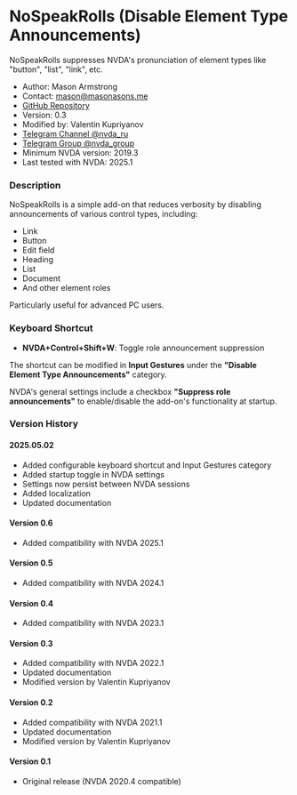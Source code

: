 # NoSpeakRolls (Disable Element Type Announcements)

NoSpeakRolls suppresses NVDA's pronunciation of element types like "button", "list", "link", etc.

* Author: Mason Armstrong  
* Contact: <mason@masonasons.me>  
* [GitHub Repository](http://github.com/masonasons/NoSpeakRolls)  
* Version: 0.3  
* Modified by: Valentin Kupriyanov  
* [Telegram Channel @nvda_ru](https://t.me/nvda_ru)  
* [Telegram Group @nvda_group](https://t.me/nvda_group)  
* Minimum NVDA version: 2019.3  
* Last tested with NVDA: 2025.1  

### Description  

NoSpeakRolls is a simple add-on that reduces verbosity by disabling announcements of various control types, including:  

* Link  
* Button  
* Edit field  
* Heading  
* List  
* Document  
* And other element roles  

Particularly useful for advanced PC users.  

### Keyboard Shortcut  

* **NVDA+Control+Shift+W**: Toggle role announcement suppression  

The shortcut can be modified in **Input Gestures** under the **"Disable Element Type Announcements"** category.  

NVDA's general settings include a checkbox **"Suppress role announcements"** to enable/disable the add-on's functionality at startup.  

### Version History  

#### 2025.05.02  

* Added configurable keyboard shortcut and Input Gestures category  
* Added startup toggle in NVDA settings  
* Settings now persist between NVDA sessions  
* Added localization  
* Updated documentation  

#### Version 0.6  

* Added compatibility with NVDA 2025.1  

#### Version 0.5  

* Added compatibility with NVDA 2024.1  

#### Version 0.4  

* Added compatibility with NVDA 2023.1  

#### Version 0.3  

* Added compatibility with NVDA 2022.1  
* Updated documentation  
* Modified version by Valentin Kupriyanov  

#### Version 0.2  

* Added compatibility with NVDA 2021.1  
* Updated documentation  
* Modified version by Valentin Kupriyanov  

#### Version 0.1  

* Original release (NVDA 2020.4 compatible)  
